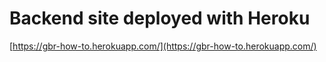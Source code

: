 # Backend site deployed with Heroku
[https://gbr-how-to.herokuapp.com/](https://gbr-how-to.herokuapp.com/)